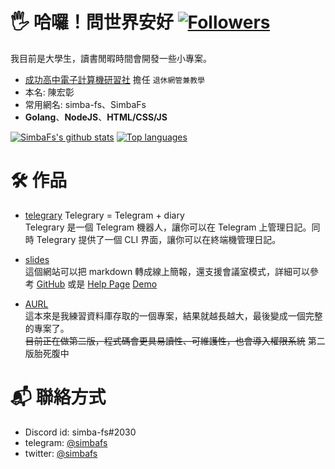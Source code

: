 # 🖐️ 哈囉！問世界安好  [![Followers](https://img.shields.io/github/followers/simbafs?style=flat-square)](https://github.com/simbafs)
我目前是大學生，讀書閒暇時間會開發一些小專案。  
- [成功高中電子計算機研習社](https://ckcsc.net) 擔任 `退休網管兼教學`  
- 本名: 陳宏彰
- 常用網名: simba-fs、SimbaFs
- **Golang**、**NodeJS**、**HTML/CSS/JS**

[![SimbaFs's github stats](https://github-readme-stats.vercel.app/api?username=simbafs&show_icons=true)](https://github.com/simbafs)
[![Top languages](https://github-readme-stats.vercel.app/api/top-langs?username=simbafs&show_icons=true&locale=en&layout=compact)](https://github.com/simbafs)

# 🛠 作品
- [telegrary](https://github.com/simbafs/telegrary)
Telegrary = Telegram + diary  
Telegrary 是一個 Telegram 機器人，讓你可以在 Telegram 上管理日記。同時 Telegrary 提供了一個 CLI 界面，讓你可以在終端機管理日記。

- [slides](https://github.com/simbafs/slides)  
這個網站可以把 markdown 轉成線上簡報，還支援會議室模式，詳細可以參考 [GitHub](https://github.com/simbafs/slides) 或是 [Help Page](https://slides.simbafs.dev/h/how-to-use)
[Demo](https://slides.simbafs.dev)

- [AURL](https://github.com/simbafs/aurl)  
這本來是我練習資料庫存取的一個專案，結果就越長越大，最後變成一個完整的專案了。  
~~目前正在做第二版，程式碼會更具易讀性、可維護性，也會導入權限系統~~ 第二版胎死腹中


# 📬 聯絡方式
- Discord id: simba-fs#2030
- telegram: [@simbafs](https://t.me/simbafs)
- twitter: [@simbafs](https://twitter.com/simbafs)
